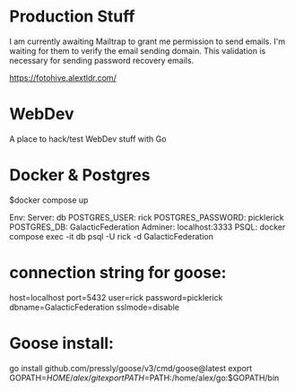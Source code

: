 # Production Stuff

I am currently awaiting Mailtrap to grant me permission to send emails. I'm waiting for them to verify the email sending domain. This validation is necessary for sending password recovery emails.

https://fotohive.alextldr.com/


# WebDev

A place to hack/test WebDev stuff with Go

# Docker & Postgres

$docker compose up

Env:
Server: db
POSTGRES_USER: rick
POSTGRES_PASSWORD: picklerick
POSTGRES_DB: GalacticFederation
Adminer:
localhost:3333
PSQL:
docker compose exec -it db psql -U rick -d GalacticFederation

# connection string for goose:

host=localhost port=5432 user=rick password=picklerick dbname=GalacticFederation sslmode=disable

# Goose install:

go install github.com/pressly/goose/v3/cmd/goose@latest
export GOPATH=$HOME/alex/git
export PATH=$PATH:/home/alex/go:$GOPATH/bin

